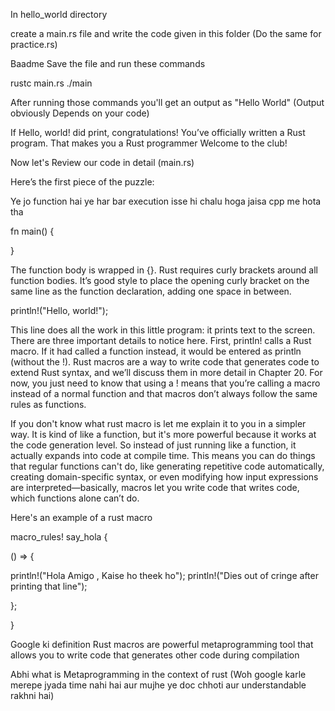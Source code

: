 In hello_world directory 

create a main.rs file and write the code given in this folder
(Do the same for practice.rs)

Baadme Save the file and run these commands

rustc main.rs
./main

After running those commands you'll get an output as "Hello World" (Output obviously Depends on your code)

If Hello, world! did print, congratulations! 
You’ve officially written a Rust program. 
That makes you a Rust programmer Welcome to the club!

Now let's Review our code in detail (main.rs)

Here’s the first piece of the puzzle:

Ye jo function hai ye har bar execution isse hi chalu hoga jaisa cpp me hota tha

fn main() {

}

The function body is wrapped in {}. 
Rust requires curly brackets around all function bodies. 
It’s good style to place the opening curly bracket on the same line as the function declaration, 
adding one space in between.

println!("Hello, world!");

This line does all the work in this little program: 
it prints text to the screen. There are three important details to notice here.
First, println! calls a Rust macro.
If it had called a function instead, it would be entered as println (without the !). 
Rust macros are a way to write code that generates code to extend Rust syntax,
and we’ll discuss them in more detail in Chapter 20. 
For now, you just need to know that using a ! means that you’re calling a macro 
instead of a normal function and that macros don’t always follow the same rules as functions.

If you don't know what rust macro is let me explain it to you in a simpler way.
It is kind of like a function, but it's more powerful because it works at the code generation level. 
So instead of just running like a function, it actually expands into code at compile time. 
This means you can do things that regular functions can't do, like generating repetitive code automatically, 
creating domain-specific syntax, or even modifying how input expressions are interpreted—basically, 
macros let you write code that writes code, which functions alone can’t do.

Here's an example of a rust macro 

macro_rules! say_hola
{

() => {
  
  println!("Hola Amigo , Kaise ho theek ho");
  println!("Dies out of cringe after printing that line");

};

}

Google ki definition 
Rust macros are powerful metaprogramming tool that allows you to write code 
that generates other code during compilation

Abhi what is Metaprogramming in the context of rust 
(Woh google karle merepe jyada time nahi hai aur mujhe ye doc chhoti aur understandable rakhni hai)

